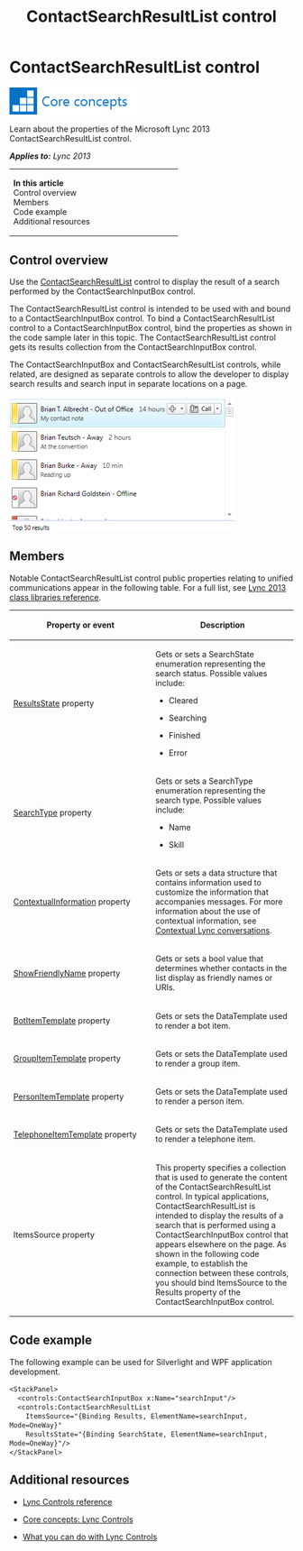 ﻿---
title: ContactSearchResultList control
TOCTitle: ContactSearchResultList control
ms:assetid: 1d454543-46e0-483a-915a-6b5cd188796b
ms:mtpsurl: https://msdn.microsoft.com/en-us/library/JJ945538(v=office.15)
ms:contentKeyID: 51541339
ms.date: 07/24/2014
mtps_version: v=office.15
dev_langs:
- xaml
---

# ContactSearchResultList control

![Core concepts](images/JJ933133.mod_icon_CoreConcepts_long(Office.15).png "Core concepts")

Learn about the properties of the Microsoft Lync 2013 ContactSearchResultList control.


_**Applies to:** Lync 2013_

<table>
<colgroup>
<col style="width: 50%" />
<col style="width: 50%" />
</colgroup>
<tbody>
<tr class="odd">
<td><p><strong>In this article</strong><br />
Control overview<br />
Members<br />
Code example<br />
Additional resources</p></td>
<td></td>
</tr>
</tbody>
</table>


## Control overview

Use the [ContactSearchResultList](contactsearchresultlist-class-microsoft-lync-controls_1.md) control to display the result of a search performed by the ContactSearchInputBox control.

The ContactSearchResultList control is intended to be used with and bound to a ContactSearchInputBox control. To bind a ContactSearchResultList control to a ContactSearchInputBox control, bind the properties as shown in the code sample later in this topic. The ContactSearchResultList control gets its results collection from the ContactSearchInputBox control.

The ContactSearchInputBox and ContactSearchResultList controls, while related, are designed as separate controls to allow the developer to display search results and search input in separate locations on a page.

![ContactSearchResultList](images/JJ945538.ContactSearchResultList_RTW_bugfix(Office.15).png "ContactSearchResultList")

## Members

Notable ContactSearchResultList control public properties relating to unified communications appear in the following table. For a full list, see [Lync 2013 class libraries reference](lync-2013-class-libraries-reference.md).

<table>
<colgroup>
<col style="width: 50%" />
<col style="width: 50%" />
</colgroup>
<thead>
<tr class="header">
<th><p>Property or event</p></th>
<th><p>Description</p></th>
</tr>
</thead>
<tbody>
<tr class="odd">
<td><p><a href="contactsearchresultlist-resultsstate-property-microsoft-lync-controls_1.md">ResultsState</a> property</p></td>
<td><p>Gets or sets a SearchState enumeration representing the search status. Possible values include:</p>
<ul>
<li><p>Cleared</p></li>
<li><p>Searching</p></li>
<li><p>Finished</p></li>
<li><p>Error</p></li>
</ul></td>
</tr>
<tr class="even">
<td><p><a href="contactsearchresultlist-searchtype-property-microsoft-lync-controls_1.md">SearchType</a> property</p></td>
<td><p>Gets or sets a SearchType enumeration representing the search type. Possible values include:</p>
<ul>
<li><p>Name</p></li>
<li><p>Skill</p></li>
</ul></td>
</tr>
<tr class="odd">
<td><p><a href="uclistbox-contextualinformation-property-microsoft-lync-controls_1.md">ContextualInformation</a> property</p></td>
<td><p>Gets or sets a data structure that contains information used to customize the information that accompanies messages. For more information about the use of contextual information, see <a href="contextual-lync-conversations.md">Contextual Lync conversations</a>.</p></td>
</tr>
<tr class="even">
<td><p><a href="uclistbox-showfriendlyname-property-microsoft-lync-controls_1.md">ShowFriendlyName</a> property</p></td>
<td><p>Gets or sets a bool value that determines whether contacts in the list display as friendly names or URIs.</p></td>
</tr>
<tr class="odd">
<td><p><a href="uclistbox-botitemtemplate-property-microsoft-lync-controls_1.md">BotItemTemplate</a> property</p></td>
<td><p>Gets or sets the DataTemplate used to render a bot item.</p></td>
</tr>
<tr class="even">
<td><p><a href="uclistbox-groupitemtemplate-property-microsoft-lync-controls_1.md">GroupItemTemplate</a> property</p></td>
<td><p>Gets or sets the DataTemplate used to render a group item.</p></td>
</tr>
<tr class="odd">
<td><p><a href="uclistbox-personitemtemplate-property-microsoft-lync-controls_1.md">PersonItemTemplate</a> property</p></td>
<td><p>Gets or sets the DataTemplate used to render a person item.</p></td>
</tr>
<tr class="even">
<td><p><a href="uclistbox-telephoneitemtemplate-property-microsoft-lync-controls_1.md">TelephoneItemTemplate</a> property</p></td>
<td><p>Gets or sets the DataTemplate used to render a telephone item.</p></td>
</tr>
<tr class="odd">
<td><p>ItemsSource property</p></td>
<td><p>This property specifies a collection that is used to generate the content of the ContactSearchResultList control. In typical applications, ContactSearchResultList is intended to display the results of a search that is performed using a ContactSearchInputBox control that appears elsewhere on the page. As shown in the following code example, to establish the connection between these controls, you should bind ItemsSource to the Results property of the ContactSearchInputBox control.</p></td>
</tr>
</tbody>
</table>


## Code example

The following example can be used for Silverlight and WPF application development.

``` xaml
<StackPanel>
  <controls:ContactSearchInputBox x:Name="searchInput"/>
  <controls:ContactSearchResultList
    ItemsSource="{Binding Results, ElementName=searchInput, Mode=OneWay}"
    ResultsState="{Binding SearchState, ElementName=searchInput, Mode=OneWay}"/>
</StackPanel>
```

## Additional resources

  - [Lync Controls reference](lync-controls-reference.md)

  - [Core concepts: Lync Controls](core-concepts-lync-controls.md)

  - [What you can do with Lync Controls](what-you-can-do-with-lync-controls.md)

